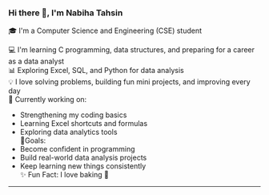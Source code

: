 ### Hi there 👋, I'm Nabiha Tahsin

🎓 I'm a Computer Science and Engineering (CSE) student 

💻 I'm learning C programming, data structures, and preparing for a career as a data analyst  
📊 Exploring Excel, SQL, and Python for data analysis  
💡 I love solving problems, building fun mini projects, and improving every day  
 🌱 Currently working on:  
- Strengthening my coding basics  
- Learning Excel shortcuts and formulas  
- Exploring data analytics tools  
 🎯Goals:  
- Become confident in programming  
- Build real-world data analysis projects  
- Keep learning new things consistently  
✨ Fun Fact: I love baking  🍰

---


